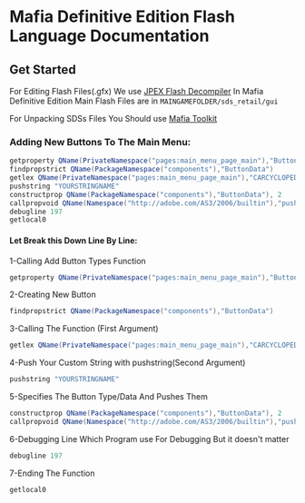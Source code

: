 # Mafia Definitive Edition Flash Language Documentation

## Get Started
For Editing Flash Files(.gfx) We use [JPEX Flash Decompiler](https://github.com/jindrapetrik/jpexs-decompiler/releases)
In Mafia Definitive Edition Main Flash Files are in ```MAINGAMEFOLDER/sds_retail/gui```

For Unpacking SDSs Files You Should use [Mafia Toolkit](https://github.com/Greavesy1899/MafiaToolkit/releases/tag/2.21)

### Adding New Buttons To The Main Menu:
```actionscript
getproperty QName(PrivateNamespace("pages:main_menu_page_main"),"ButtonTypes")
findpropstrict QName(PackageNamespace("components"),"ButtonData") 
getlex QName(PrivateNamespace("pages:main_menu_page_main"),"CARCYCLOPEDIA") 
pushstring "YOURSTRINGNAME"
constructprop QName(PackageNamespace("components"),"ButtonData"), 2
callpropvoid QName(Namespace("http://adobe.com/AS3/2006/builtin"),"push"), 1
debugline 197
getlocal0
```
#### Let Break this Down Line By Line:

1-Calling Add Button Types Function
```actionscript
getproperty QName(PrivateNamespace("pages:main_menu_page_main"),"ButtonTypes")
```
2-Creating New Button
```actionscript
findpropstrict QName(PackageNamespace("components"),"ButtonData")
```
3-Calling The Function (First Argument)
```actionscript
getlex QName(PrivateNamespace("pages:main_menu_page_main"),"CARCYCLOPEDIA")
```
4-Push Your Custom String with pushstring(Second Argument)  
```actionscript
pushstring "YOURSTRINGNAME"
```
5-Specifies The Button Type/Data And Pushes Them
```actionscript
constructprop QName(PackageNamespace("components"),"ButtonData"), 2
callpropvoid QName(Namespace("http://adobe.com/AS3/2006/builtin"),"push"), 1
```
6-Debugging Line Which Program use For Debugging But it doesn't matter 
```actionscript
debugline 197
```
7-Ending The Function
```actionscript
getlocal0
```
